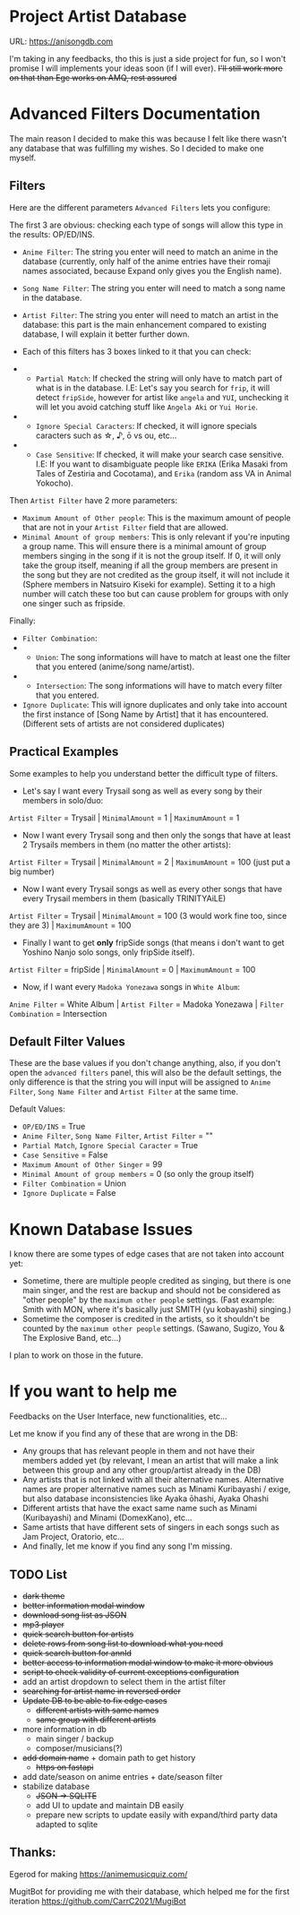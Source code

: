 # Project Artist Database

URL: https://anisongdb.com

I'm taking in any feedbacks, tho this is just a side project for fun, so I won't promise I will implements your ideas soon (if I will ever). ~~I'll still work more on that than Ege works on AMQ, rest assured~~

# Advanced Filters Documentation

The main reason I decided to make this was because I felt like there wasn't any database that was fulfilling my wishes. So I decided to make one myself. 

## Filters
Here are the different parameters `Advanced Filters` lets you configure:

The first 3 are obvious: checking each type of songs will allow this type in the results: OP/ED/INS.

- `Anime Filter`: The string you enter will need to match an anime in the database (currently, only half of the anime entries have their romaji names associated, because Expand only gives you the English name).
- `Song Name Filter`: The string you enter will need to match a song name in the database.
- `Artist Filter`: The string you enter will need to match an artist in the database: this part is the main enhancement compared to existing database, I will explain it better further down.

- Each of this filters has 3 boxes linked to it that you can check:
- - `Partial Match`: If checked the string will only have to match part of what is in the database. I.E: Let's say you search for `frip`, it will detect `fripSide`, however for artist like `angela` and `YUI`, unchecking it will let you avoid catching stuff like `Angela Aki` or `Yui Horie`.
- - `Ignore Special Caracters`: If checked, it will ignore specials caracters such as ☆, ♪, ō vs ou, etc...
- - `Case Sensitive`: If checked, it will make your search case sensitive. I.E: If you want to disambiguate people like `ERIKA` (Erika Masaki from Tales of Zestiria and Cocotama), and `Erika` (random ass VA in Animal Yokocho).

Then `Artist Filter` have 2 more parameters: 
- `Maximum Amount of Other people`: This is the maximum amount of people that are not in your `Artist Filter` field that are allowed.
- `Minimal Amount of group members`: This is only relevant if you're inputing a group name. This will ensure there is a minimal amount of group members singing in the song if it is not the group itself. 
  If 0, it will only take the group itself, meaning if all the group members are present in the song but they are not credited as the group itself, it will not include it (Sphere members in Natsuiro Kiseki for example). Setting it to a  high number will catch these too but can cause problem for groups with only one singer such as fripside.

Finally:
- `Filter Combination`:
- - `Union`: The song informations will have to match at least one the filter that you entered (anime/song name/artist).
- - `Intersection`: The song informations will have to match every filter that you entered.
- `Ignore Duplicate`: This will ignore duplicates and only take into account the first instance of [Song Name by Artist] that it has encountered. (Different sets of artists are not considered duplicates)

## Practical Examples
Some examples to help you understand better the difficult type of filters.

- Let's say I want every Trysail song as well as every song by their members in solo/duo:

`Artist Filter` = Trysail | `MinimalAmount` = 1 | `MaximumAmount` = 1

- Now I want every Trysail song and then only the songs that have at least 2 Trysails members in them (no matter the other artists):

`Artist Filter` = Trysail | `MinimalAmount` = 2 | `MaximumAmount` = 100 (just put a big number)

- Now I want every Trysail songs as well as every other songs that have every Trysail members in them (basically TRINITYAiLE)
  
`Artist Filter` = Trysail | `MinimalAmount` = 100 (3 would work fine too, since they are 3) | `MaximumAmount` = 100

- Finally I want to get **only** fripSide songs (that means i don't want to get Yoshino Nanjo solo songs, only fripSide itself).
  
`Artist Filter` = fripSide | `MinimalAmount` = 0 | `MaximumAmount` = 100

- Now, if I want every `Madoka Yonezawa` songs in `White Album`:
  
`Anime Filter` = White Album | `Artist Filter` = Madoka Yonezawa | `Filter Combination` = Intersection


## Default Filter Values

These are the base values if you don't change anything, also, if you don't open the `advanced filters` panel, this will also be the default settings, the only difference is that the string you will input will be assigned to `Anime Filter`, `Song Name Filter` and `Artist Filter` at the same time.

Default Values:
- `OP/ED/INS` = True
- `Anime Filter`, `Song Name Filter`, `Artist Filter` = ""
- `Partial Match`, `Ignore Special Caracter` = True
- `Case Sensitive` = False
- `Maximum Amount of Other Singer` = 99
- `Minimal Amount of group members` = 0 (so only the group itself)
- `Filter Combination` = Union
- `Ignore Duplicate` = False

# Known Database Issues

I know there are some types of edge cases that are not taken into account yet:
  
- Sometime, there are multiple people credited as singing, but there is one main singer, and the rest are backup and should not be considered as "other people" by the `maximum other people` settings. (Fast example: Smith with MON, where it's basically just SMITH (yu kobayashi) singing.)
- Sometime the composer is credited in the artists, so it shouldn't be counted by the `maximum other people` settings. (Sawano, Sugizo, You & The Explosive Band, etc...)
  
I plan to work on those in the future.

# If you want to help me

Feedbacks on the User Interface, new functionalities, etc...

Let me know if you find any of these that are wrong in the DB:
- Any groups that has relevant people in them and not have their members added yet (by relevant, I mean an artist that will make a link between this group and any other group/artist already in the DB)
- Any artists that is not linked with all their alternative names. Alternative names are proper alternative names such as Minami Kuribayashi / exige, but also database inconsistencies like Ayaka ōhashi, Ayaka Ohashi 
- Different artists that have the exact same name such as Minami (Kuribayashi) and Minami (DomexKano), etc...
- Same artists that have different sets of singers in each songs such as Jam Project, Oratorio, etc...
- And finally, let me know if you find any song I'm missing.


## TODO List
- ~~dark theme~~
- ~~better information modal window~~
- ~~download song list as JSON~~
- ~~mp3 player~~
- ~~quick search button for artists~~
- ~~delete rows from song list to download what you need~~
- ~~quick search button for annId~~
- ~~better access to information modal window to make it more obvious~~
- ~~script to check validity of current exceptions configuration~~
- add an artist dropdown to select them in the artist filter
- ~~searching for artist name in reversed order~~
- ~~Update DB to be able to fix edge cases~~
  - ~~different artists with same names~~
  - ~~same group with different artists~~
- more information in db
  - main singer / backup
  - composer/musicians(?)
- ~~add domain name~~ + domain path to get history
  - ~~https on fastapi~~
- add date/season on anime entries + date/season filter
- stabilize database
  - ~~JSON -> SQLITE~~
  - add UI to update and maintain DB easily
  - prepare new scripts to update easily with expand/third party data adapted to sqlite

## Thanks:
Egerod for making https://animemusicquiz.com/

MugitBot for providing me with their database, which helped me for the first iteration https://github.com/CarrC2021/MugiBot